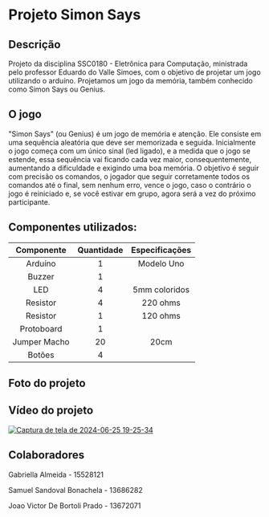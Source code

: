 # Projeto Simon Says

## Descrição
Projeto da disciplina SSC0180 - Eletrônica para Computação, ministrada pelo professor Eduardo do Valle Simoes, com o objetivo de projetar um jogo utilizando o arduíno. Projetamos um jogo da memória, também conhecido como Simon Says ou Genius.

## O jogo
"Simon Says" (ou Genius) é um jogo de memória e atenção. Ele consiste em uma sequência aleatória que deve ser memorizada e seguida.
Inicialmente o jogo começa com um único sinal (led ligado), e a medida que o jogo se estende, essa sequência vai ficando cada vez maior, consequentemente, aumentando a dificuldade e exigindo uma boa memória.
O objetivo é seguir com precisão os comandos, o jogador que seguir corretamente todos os comandos até o final, sem nenhum erro, vence o jogo, caso o contrário o jogo é reiniciado e, se você estivar em grupo, agora será a vez do próximo participante.

## Componentes utilizados:

| Componente             |  Quantidade   | Especificações    | 
|:----------------------:|:-------------:|:-----------------:|
| Arduíno                | 1             | Modelo Uno        |
| Buzzer                 | 1             |                   |
| LED                    | 4             | 5mm coloridos     |
| Resistor               | 4             | 220 ohms          |
| Resistor               | 1             | 120 ohms          |
| Protoboard             | 1             |                   |
| Jumper Macho           | 20            | 20cm              |
| Botões                 | 4             |                   |



## Foto do projeto

## Vídeo do projeto

[![Captura de tela de 2024-06-25 19-25-34](https://github.com/GabriellaAlmeida07/ProjetoSimonSays/assets/135055000/7ae896e1-48c2-41a7-933c-4b8360afea52)](https://www.youtube.com/watch?v=Pq7ivUNWKBM)

## Colaboradores
Gabriella Almeida - 15528121

Samuel Sandoval Bonachela - 13686282

Joao Victor De Bortoli Prado - 13672071
